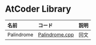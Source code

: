 # AtCoder Library

| 名前       | コード                                  | 説明 |
| :--------- | :-------------------------------------- | :--- |
| Palindrome | [Palindrome.cpp](string/Palindrome.cpp) | 回文 |

